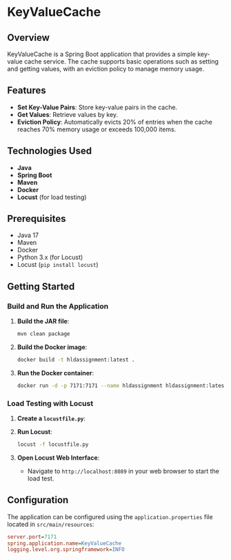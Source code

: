 # KeyValueCache

## Overview
KeyValueCache is a Spring Boot application that provides a simple key-value cache service. The cache supports basic operations such as setting and getting values, with an eviction policy to manage memory usage.

## Features
- **Set Key-Value Pairs**: Store key-value pairs in the cache.
- **Get Values**: Retrieve values by key.
- **Eviction Policy**: Automatically evicts 20% of entries when the cache reaches 70% memory usage or exceeds 100,000 items.

## Technologies Used
- **Java**
- **Spring Boot**
- **Maven**
- **Docker**
- **Locust** (for load testing)

## Prerequisites
- Java 17
- Maven
- Docker
- Python 3.x (for Locust)
- Locust (`pip install locust`)

## Getting Started

### Build and Run the Application

1. **Build the JAR file**:
    ```sh
    mvn clean package
    ```

2. **Build the Docker image**:
    ```sh
    docker build -t hldassignment:latest .
    ```

3. **Run the Docker container**:
    ```sh
    docker run -d -p 7171:7171 --name hldassignment hldassignment:latest
    ```

### Load Testing with Locust

1. **Create a `locustfile.py`**:
    
2. **Run Locust**:
    ```sh
    locust -f locustfile.py
    ```

3. **Open Locust Web Interface**:
    - Navigate to `http://localhost:8089` in your web browser to start the load test.

## Configuration
The application can be configured using the `application.properties` file located in `src/main/resources`:
```ini
server.port=7171
spring.application.name=KeyValueCache
logging.level.org.springframework=INFO
